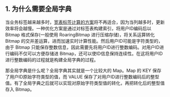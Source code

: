 ## 1. 为什么需要全局字典

当业务标签越来越多时，[宽表标签计算的方案](https://smartsi.blog.csdn.net/article/details/140087260)将不再适合，因为当列越多时，更新效率将会越慢。一种优化方案是通过对标签表构建索引，将用户ID编码后以 Bitmap 格式保存(一般使用 RoaringBitmap 进行压缩存储)，将关系运算转化 Bitmap 的交并差运算，进而加速实时计算性能。然后用户ID可能是字符类型的，由于 Bitmap 只能保存整数信息，因此需要先将用户ID进行整数编码。对用户ID进行编码不仅可以方便存储进 Bitmap，还可以使ID信息保持连续性。在这将用户ID进行整数编码的过程就是构建全局字典的过程。

那全局字典是什么呢？全局字典其实就是一个比较大的 Map。Map 的 KEY 保存了用户ID原始字符类型的值，而 VALUE 保存了对用户ID进行整数编码后的整型值。有了全局字典之后就可以实现对原始字符类型值的转化，再把转化后的整型值存入 Bitmap。
